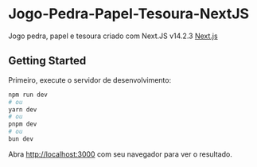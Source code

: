 # Jogo-Pedra-Papel-Tesoura-NextJS

Jogo pedra, papel e tesoura criado com Next.JS v14.2.3 [Next.js](https://nextjs.org/)

## Getting Started

Primeiro, execute o servidor de desenvolvimento:

```bash
npm run dev
# ou
yarn dev
# ou
pnpm dev
# ou
bun dev
```

Abra [http://localhost:3000](http://localhost:3000) com seu navegador para ver o resultado.

##
